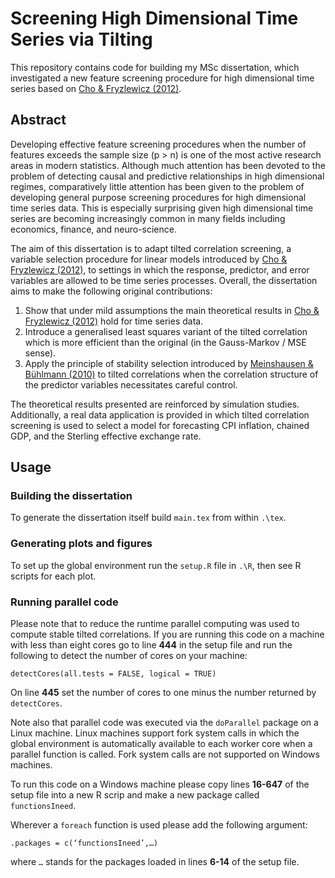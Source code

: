 # Screening High Dimensional Time Series via Tilting

This repository contains code for building my MSc dissertation, which investigated a new feature screening procedure for high dimensional time series based on [Cho & Fryzlewicz (2012)](https://rss.onlinelibrary.wiley.com/doi/full/10.1111/j.1467-9868.2011.01023.x).

## Abstract

Developing effective feature screening procedures when the number of features exceeds the sample size (p > n) is one of the most active research areas in modern statistics. Although much attention has been devoted to the problem of detecting causal and predictive relationships in high dimensional regimes, comparatively little attention has been given to the problem of developing general purpose screening procedures for high dimensional time series data. This is especially surprising given high dimensional time series are becoming increasingly common in many fields including economics, finance, and neuro-science.

The aim of this dissertation is to adapt tilted correlation screening, a variable selection procedure for linear models introduced by [Cho & Fryzlewicz (2012)](https://rss.onlinelibrary.wiley.com/doi/full/10.1111/j.1467-9868.2011.01023.x), to settings in which the response, predictor, and error variables are allowed to be time series processes. Overall, the dissertation aims to make the following original contributions:

1. Show that under mild assumptions the main theoretical results in [Cho & Fryzlewicz (2012)](https://rss.onlinelibrary.wiley.com/doi/full/10.1111/j.1467-9868.2011.01023.x) hold for time series data.
2. Introduce a generalised least squares variant of the tilted correlation which is more efficient than the original (in the Gauss-Markov / MSE sense).
3. Apply the principle of stability selection introduced by [Meinshausen & Bühlmann (2010)](https://rss.onlinelibrary.wiley.com/doi/full/10.1111/j.1467-9868.2010.00740.x) to tilted correlations when the correlation structure of the predictor variables necessitates careful control.

The theoretical results presented are reinforced by simulation studies. Additionally, a real data application is provided in which tilted correlation screening is used to select a model for forecasting CPI inflation, chained GDP, and the Sterling effective exchange rate.

## Usage

### Building the dissertation

To generate the dissertation itself build `main.tex` from within `.\tex`.

### Generating plots and figures

To set up the global environment run the `setup.R` file in `.\R`, then see R scripts for each plot.

### Running parallel code

Please note that to reduce the runtime parallel computing was used to compute stable tilted correlations.
If you are running this code on a machine with less than eight cores go to line **444** in the setup file and run the following to detect the number of cores on your machine:

```
detectCores(all.tests = FALSE, logical = TRUE)
```

On line **445** set the number of cores to one minus the number returned by `detectCores`.

Note also that parallel code was executed via the `doParallel` package on a Linux machine. Linux machines support fork system calls in which the global environment is automatically available to each worker core when a parallel function is called. Fork system calls are not supported on Windows machines.

To run this code on a Windows machine please copy lines **16-647** of the setup file into a new R scrip and make a new package called `functionsIneed`.

Wherever a `foreach` function is used please add the following argument:

```
.packages = c(‘functionsIneed’,…)
```

where `…` stands for the packages loaded in lines **6-14** of the setup file.
